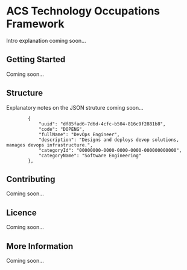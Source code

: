 # ACS Technology Occupations Framework
Intro explanation coming soon...


## Getting Started
Coming soon...


## Structure
Explanatory notes on the JSON struture coming soon...

```
		{
			"uuid": "df85fad6-7d6d-4cfc-b504-816c9f2881b8",
			"code": "DOPENG",
			"fullName": "DevOps Engineer",
			"description": "Designs and deploys devop solutions, manages devops infrastructure.",
			"categoryId": "00000000-0000-0000-0000-000000000000",
			"categoryName": "Software Engineering"
		},

```

## Contributing
Coming soon...


## Licence
Coming soon...


## More Information
Coming soon...
